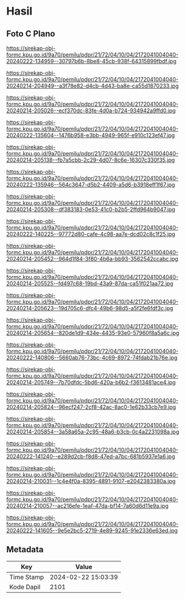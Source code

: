 # Hasil

## Foto C Plano

https://sirekap-obj-formc.kpu.go.id/9a70/pemilu/pdpr/21/72/04/10/04/2172041004040-20240222-134959--30797b6b-8be8-45cb-938f-64315899fbdf.jpg

https://sirekap-obj-formc.kpu.go.id/9a70/pemilu/pdpr/21/72/04/10/04/2172041004040-20240214-204949--a3f78e82-d4cb-4d43-ba8e-ca55d1870233.jpg

https://sirekap-obj-formc.kpu.go.id/9a70/pemilu/pdpr/21/72/04/10/04/2172041004040-20240214-205026--ecf370dc-83fe-4d0a-b724-934942a9ffd0.jpg

https://sirekap-obj-formc.kpu.go.id/9a70/pemilu/pdpr/21/72/04/10/04/2172041004040-20240222-135604--1476b958-e3bb-4949-965f-e910c123ef47.jpg

https://sirekap-obj-formc.kpu.go.id/9a70/pemilu/pdpr/21/72/04/10/04/2172041004040-20240214-205138--fb7a5cbb-2c29-4d07-8c6e-16307c330f35.jpg

https://sirekap-obj-formc.kpu.go.id/9a70/pemilu/pdpr/21/72/04/10/04/2172041004040-20240222-135946--564c3647-d5b2-4409-a5d6-b3918eff1f67.jpg

https://sirekap-obj-formc.kpu.go.id/9a70/pemilu/pdpr/21/72/04/10/04/2172041004040-20240214-205308--df383183-0e53-41c0-b2b5-2ffd964b9047.jpg

https://sirekap-obj-formc.kpu.go.id/9a70/pemilu/pdpr/21/72/04/10/04/2172041004040-20240222-140225--97772d80-cafe-4c98-aa7e-dcd02c8c1f25.jpg

https://sirekap-obj-formc.kpu.go.id/9a70/pemilu/pdpr/21/72/04/10/04/2172041004040-20240214-205452--964d1f84-3f80-4b6a-bb93-3562542ccabc.jpg

https://sirekap-obj-formc.kpu.go.id/9a70/pemilu/pdpr/21/72/04/10/04/2172041004040-20240214-205525--fd497c68-19bd-43a9-87da-ca51f021aa72.jpg

https://sirekap-obj-formc.kpu.go.id/9a70/pemilu/pdpr/21/72/04/10/04/2172041004040-20240214-205623--19d705c6-dfc4-49b6-98d5-a5f2fe6fdf3c.jpg

https://sirekap-obj-formc.kpu.go.id/9a70/pemilu/pdpr/21/72/04/10/04/2172041004040-20240214-205654--820de1d9-434e-4435-93e0-57960f8a5a6c.jpg

https://sirekap-obj-formc.kpu.go.id/9a70/pemilu/pdpr/21/72/04/10/04/2172041004040-20240222-140806--5660ab76-73bc-4c69-8972-74fdab21b76e.jpg

https://sirekap-obj-formc.kpu.go.id/9a70/pemilu/pdpr/21/72/04/10/04/2172041004040-20240214-205749--7b70dfdc-5bd6-420a-b6b2-f3613481ace4.jpg

https://sirekap-obj-formc.kpu.go.id/9a70/pemilu/pdpr/21/72/04/10/04/2172041004040-20240214-205824--96ecf247-2cf8-42ac-8ac0-1e62b33cb7e9.jpg

https://sirekap-obj-formc.kpu.go.id/9a70/pemilu/pdpr/21/72/04/10/04/2172041004040-20240214-205854--3a58a65a-2c95-48a6-b3cb-0c4a2231098a.jpg

https://sirekap-obj-formc.kpu.go.id/9a70/pemilu/pdpr/21/72/04/10/04/2172041004040-20240222-141240--e289d2cb-f8d8-47ed-a7bc-681b5937e1a6.jpg

https://sirekap-obj-formc.kpu.go.id/9a70/pemilu/pdpr/21/72/04/10/04/2172041004040-20240214-210031--1c4e4f0a-8395-4891-9107-e2042383380a.jpg

https://sirekap-obj-formc.kpu.go.id/9a70/pemilu/pdpr/21/72/04/10/04/2172041004040-20240214-210057--ac216efe-1eaf-47da-bf14-7a60d6d11e9a.jpg

https://sirekap-obj-formc.kpu.go.id/9a70/pemilu/pdpr/21/72/04/10/04/2172041004040-20240222-141605--9e5e2bc5-2719-4e89-9245-91e2336e63ed.jpg


## Metadata

| Key        | Value               |
| ---------- | ------------------- |
| Time Stamp | 2024-02-22 15:03:39 |
| Kode Dapil | 2101                |



